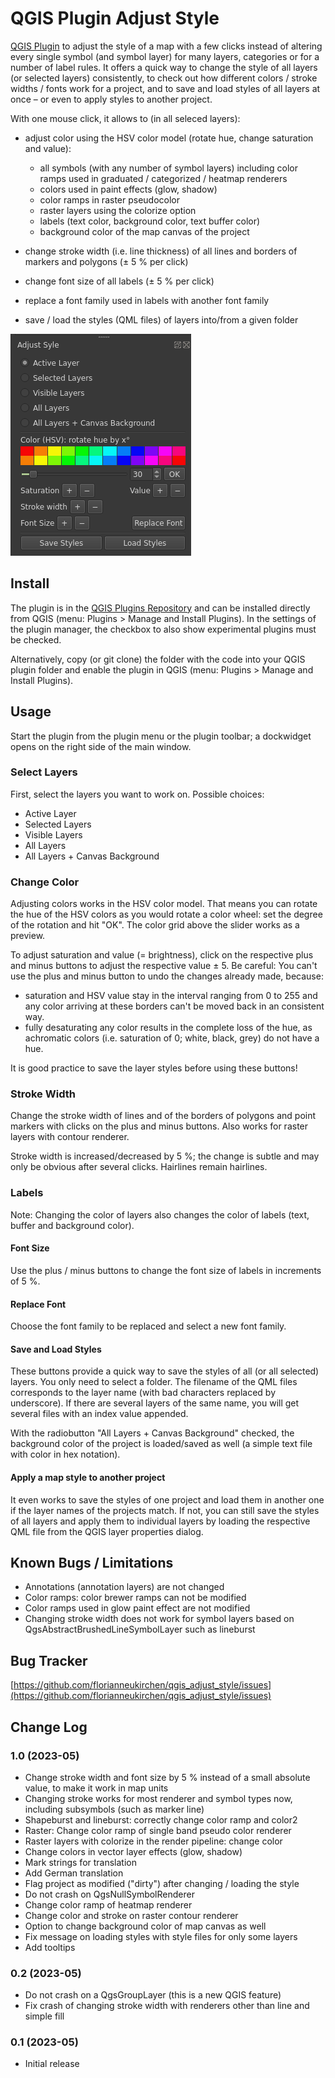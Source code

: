 # QGIS Plugin Adjust Style
[QGIS Plugin](https://plugins.qgis.org/plugins/qgis_adjust_style/) to adjust the style of a map with a few clicks instead of altering every single symbol (and symbol layer) for many layers, categories or for a number of label rules. It offers a quick way to change the style of all layers (or selected layers) consistently, to check out how different colors / stroke widths / fonts work for a project, and to save and load styles of all layers at once – or even to apply styles to another project. 

With one mouse click, it allows to (in all seleced layers): 
- adjust color using the HSV color model (rotate hue, change saturation and value): 
    - all symbols (with any number of symbol layers) including color ramps used in graduated / categorized / heatmap renderers
    - colors used in paint effects (glow, shadow)
    - color ramps in raster pseudocolor
    - raster layers using the colorize option
    - labels (text color, background color, text buffer color)
    - background color of the map canvas of the project

- change stroke width (i.e. line thickness) of all lines and borders of markers and polygons (± 5 % per click)
- change font size of all labels (± 5 % per click)
- replace a font family used in labels with another font family
- save / load the styles (QML files) of layers into/from a given folder 

![QGIS plugin adjust style](help/screenshot.png)


## Install

The plugin is in the [QGIS Plugins Repository](https://plugins.qgis.org/plugins/qgis_adjust_style/) and can be installed directly from QGIS (menu: Plugins > Manage and Install Plugins). In the settings of the plugin manager, the checkbox to also show experimental plugins must be checked.

Alternatively, copy (or git clone) the folder with the code into your QGIS plugin folder and enable the plugin in QGIS (menu: Plugins > Manage and Install Plugins).

## Usage
Start the plugin from the plugin menu or the plugin toolbar; a dockwidget opens on the right side of the main window.

### Select Layers
First, select the layers you want to work on. Possible choices:
- Active Layer
- Selected Layers
- Visible Layers
- All Layers 
- All Layers + Canvas Background

### Change Color
Adjusting colors works in the HSV color model. That means you can rotate the hue of the HSV colors as you would rotate a color wheel: set the degree of the rotation and hit "OK". The color grid above the slider works as a preview.

To adjust saturation and value (= brightness), click on the respective plus and minus buttons to adjust the respective value ± 5. Be careful: You can't use the plus and minus button to undo the changes already made, because: 
- saturation and HSV value stay in the interval ranging from 0 to 255 and any color arriving at these borders can't be moved back in an consistent way. 
- fully desaturating any color results in the complete loss of the hue, as achromatic colors (i.e. saturation of 0; white, black, grey) do not have a hue.

It is good practice to save the layer styles before using these buttons!

### Stroke Width
Change the stroke width of lines and of the borders of polygons and point markers with clicks on the plus and minus buttons. Also works for raster layers with contour renderer.

Stroke width is increased/decreased by 5 %; the change is subtle and may only be obvious after several clicks. Hairlines remain hairlines.

### Labels
Note: Changing the color of layers also changes the color of labels (text, buffer and background color).

#### Font Size
Use the plus / minus buttons to change the font size of labels in increments of 5 %.

#### Replace Font
Choose the font family to be replaced and select a new font family.

#### Save and Load Styles
These buttons provide a quick way to save the styles of all (or all selected) layers. You only need to select a folder. The filename of the QML files corresponds to the layer name (with bad characters replaced by underscore). If there are several layers of the same name, you will get several files with an index value appended. 

With the radiobutton "All Layers + Canvas Background" checked, the background color of the project is loaded/saved as well (a simple text file with color in hex notation).

#### Apply a map style to another project
It even works to save the styles of one project and load them in another one if the layer names of the projects match. If not, you can still save the styles of all layers and apply them to individual layers by loading the respective QML file from the QGIS layer properties dialog.

## Known Bugs / Limitations
- Annotations (annotation layers) are not changed
- Color ramps: color brewer ramps can not be modified 
- Color ramps used in glow paint effect are not modified
- Changing stroke width does not work for symbol layers based on QgsAbstractBrushedLineSymbolLayer such as lineburst

## Bug Tracker
[https://github.com/florianneukirchen/qgis_adjust_style/issues](https://github.com/florianneukirchen/qgis_adjust_style/issues)

## Change Log
### 1.0 (2023-05)
- Change stroke width and font size by 5 % instead of a small absolute value, to make it work in map units
- Changing stroke works for most renderer and symbol types now, including subsymbols (such as marker line)
- Shapeburst and lineburst: correctly change color ramp and color2
- Raster: Change color ramp of single band pseudo color renderer
- Raster layers with colorize in the render pipeline: change color
- Change colors in vector layer effects (glow, shadow)
- Mark strings for translation
- Add German translation
- Flag project as modified ("dirty") after changing / loading the style
- Do not crash on QgsNullSymbolRenderer
- Change color ramp of heatmap renderer
- Change color and stroke on raster contour renderer
- Option to change background color of map canvas as well
- Fix message on loading styles with style files for only some layers
- Add tooltips

### 0.2 (2023-05)
- Do not crash on a QgsGroupLayer (this is a new QGIS feature)
- Fix crash of changing stroke width with renderers other than line and simple fill

### 0.1 (2023-05)
- Initial release


